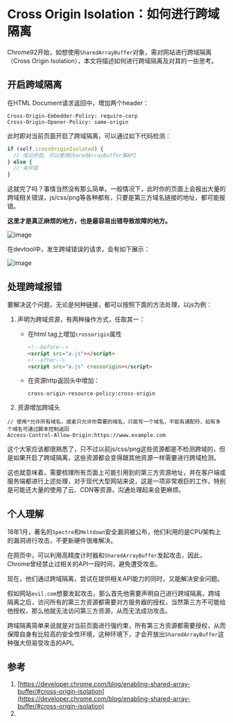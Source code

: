 # Cross Origin Isolation：如何进行跨域隔离

Chrome92开始，如想使用`SharedArrayBuffer`对象，需对网站进行跨域隔离（Cross Origin Isolation），本文将描述如何进行跨域隔离及对其的一些思考。

## 开启跨域隔离

在HTML Document请求返回中，增加两个header：

```
Cross-Origin-Embedder-Policy: require-corp
Cross-Origin-Opener-Policy: same-origin
```

此时即对当前页面开启了跨域隔离，可以通过如下代码检测：

```js
if (self.crossOriginIsolated) {
  // 成功开启，可以使用SharedArrayBuffer等API
} else {
  // 未开启
}
```

这就完了吗？事情当然没有那么简单。一般情况下，此时你的页面上会报出大量的跨域相关错误，js/css/png等各种都有，只要是第三方域名链接的地址，都可能报错。

**这里才是真正麻烦的地方，也是最容易出错导致故障的地方。**

![image](https://user-images.githubusercontent.com/6689073/131970377-17d2b27f-c415-4279-9ab6-98828e8c4c35.png)

在devtool中，发生跨域错误的请求，会有如下展示：

![image](https://user-images.githubusercontent.com/6689073/131972862-96583eaa-fa3b-4483-a649-db763b9af6cf.png)

## 处理跨域报错

要解决这个问题，无论是何种链接，都可以按照下面的方法处理，以js为例：

1. 声明为跨域资源，有两种操作方式，任取其一：
    - 在html tag上增加`crossorigin`属性
      ```html
      <!--before-->
      <script src="a.js"></script>
      <!--after-->
      <script src="a.js" crossorigin></script>
      ```
    - 在资源http返回头中增加：
      ```
      cross-origin-resource-policy:cross-origin
      ```

2. 资源增加跨域头
```
// 使用*允许所有域名，或者只允许你需要的域名，只能写一个域名，不能有通配符，如有多个域名可通过脚本控制返回
Access-Control-Allow-Origin:https://www.example.com
```
这个大家应该都很熟悉了，只不过以前js/css/png这些资源都是不检测跨域的，但是如果开启了跨域隔离，这些资源都会变得跟其他资源一样需要进行跨域检测。

这也就意味着，需要梳理所有页面上可能引用到的第三方资源地址，并在客户端或服务端都进行上述处理，对于现代大型网站来说，这是一项非常艰巨的工作，特别是可能还大量的使用了云、CDN等资源，沟通处理起来会更麻烦。

## 个人理解

18年1月，著名的`Spectre`和`Meltdown`安全漏洞被公布，他们利用的是CPU架构上的漏洞进行攻击，不更新硬件很难解决。

在网页中，可以利用高精度计时器和`SharedArrayBuffer`发起攻击，因此，Chrome曾经禁止过相关的API一段时间，避免遭受攻击。

现在，他们通过跨域隔离，尝试在提供相关API能力的同时，又能解决安全问题。

假如网站`evil.com`想要发起攻击，那么首先他需要声明自己进行跨域隔离，跨域隔离之后，访问所有的第三方资源都需要对方服务器的授权，当然第三方不可能给他授权，那么他就无法访问第三方资源，从而无法成功攻击。

跨域隔离简单来说就是对当前页面进行强约束，所有第三方资源都需要授权，从而保障自身有比较高的安全性环境，这种环境下，才会开放出`SharedArrayBuffer`这种强大但易受攻击的API。

## 参考
  
1. [https://developer.chrome.com/blog/enabling-shared-array-buffer/#cross-origin-isolation](https://developer.chrome.com/blog/enabling-shared-array-buffer/#cross-origin-isolation)
2. 

  
